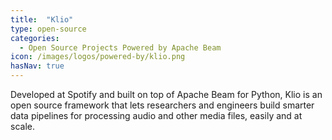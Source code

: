 ```yaml
---
title:  "Klio"
type: open-source
categories:
  - Open Source Projects Powered by Apache Beam
icon: /images/logos/powered-by/klio.png
hasNav: true
---
```

<!--
Licensed under the Apache License, Version 2.0 (the "License");
you may not use this file except in compliance with the License.
You may obtain a copy of the License at

http://www.apache.org/licenses/LICENSE-2.0

Unless required by applicable law or agreed to in writing, software
distributed under the License is distributed on an "AS IS" BASIS,
WITHOUT WARRANTIES OR CONDITIONS OF ANY KIND, either express or implied.
See the License for the specific language governing permissions and
limitations under the License.
-->

Developed at Spotify and built on top of Apache Beam for Python, Klio is an open source framework that lets researchers and engineers build smarter data pipelines for processing audio and other media files, easily and at scale.
